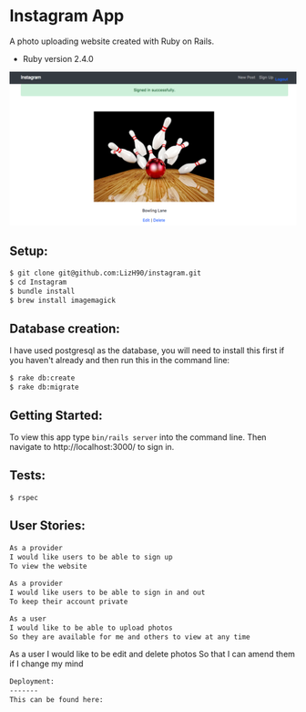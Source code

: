 Instagram App
===============

A photo uploading website created with Ruby on Rails.

* Ruby version 2.4.0


![alt text](screenshots/instagram.png)

Setup:
-------

```
$ git clone git@github.com:LizH90/instagram.git
$ cd Instagram
$ bundle install
$ brew install imagemagick
```

Database creation:
--------
I have used postgresql as the database, you will need to install this first if
you haven't already and then run this in the command line:

```
$ rake db:create
$ rake db:migrate
```

Getting Started:
------
To view this app type ```bin/rails server``` into the command line. Then navigate to http://localhost:3000/ to sign in.


Tests:
-------
```
$ rspec
```

User Stories:
---------
```
As a provider
I would like users to be able to sign up
To view the website
```
```
As a provider
I would like users to be able to sign in and out
To keep their account private
```
```
As a user
I would like to be able to upload photos
So they are available for me and others to view at any time
```
As a user
I would like to be edit and delete photos
So that I can amend them if I change my mind
```
Deployment:
-------
This can be found here:
